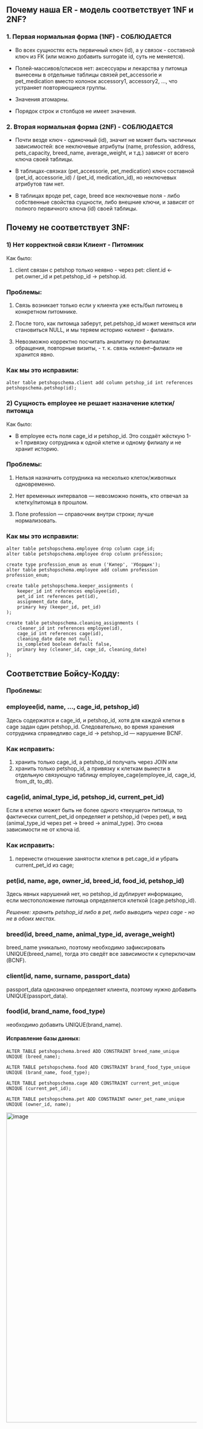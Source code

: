## Почему наша ER - модель соответствует 1NF и 2NF?

### 1. Первая нормальная форма (1NF) - СОБЛЮДАЕТСЯ

- Во всех сущностях есть первичный ключ (id), а у связок - составной ключ из FК (или можно добавить surrogate id, суть не меняется).

- Полей-массивов/списков нет: аксессуары и лекарства у питомца вынесены в отдельные таблицы связей pet_accessorie и pet_medication вместо колонок accessory1, accessory2, ..., что устраняет повторяющиеся группы.

- Значения атомарны.

- Порядок строк и столбцов не имеет значения.

### 2. Вторая нормальная форма (2NF) - СОБЛЮДАЕТСЯ

- Почти везде ключ - одиночный (id), значит не может быть частичных зависимостей: все неключевые атрибуты (name, profession, address, pets_capacity, breed_name, average_weight, и т.д.) зависят от всего ключа своей таблицы.

- В таблицах-связках (pet_accessorie, pet_medication) ключ составной (pet_id, accessorie_id) / (pet_id, medication_id), но неключевых атрибутов там нет.

- В таблицах вроде pet, cage, breed все неключевые поля - либо собственные свойства сущности, либо внешние ключи, и зависят от полного первичного ключа (id) своей таблицы.

## Почему не соответствует 3NF:

### 1) Нет корректной связи Клиент - Питомник

Как было:

1. client связан с petshop только неявно - через pet: client.id <- pet.owner_id и pet.petshop_id -> petshop.id.

### Проблемы:

1. Связь возникает только если у клиента уже есть/был питомец в конкретном питомнике.

2. После того, как питомца заберут, pet.petshop_id может меняться или становиться NULL, и мы теряем историю «клиент - филиал».

3. Невозможно корректно посчитать аналитику по филиалам: обращения, повторные визиты, - т. к. связь «клиент–филиал» не хранится явно.

### Как мы это исправили:

```
alter table petshopschema.client add column petshop_id int references petshopschema.petshop(id);
```

### 2) Сущность employee не решает назначение клетки/питомца

Как было:

- В employee есть поля cage_id и petshop_id. Это создаёт жёсткую 1-к-1 привязку сотрудника к одной клетке и одному филиалу и не хранит историю.

### Проблемы:

1. Нельзя назначить сотрудника на несколько клеток/животных одновременно.

2. Нет временных интервалов — невозможно понять, кто отвечал за клетку/питомца в прошлом.

3. Поле profession — справочник внутри строки; лучше нормализовать.

### Как мы это исправили:

```
alter table petshopschema.employee drop column cage_id;
alter table petshopschema.employee drop column profession;

create type profession_enum as enum ('Кипер', 'Уборщик');
alter table petshopschema.employee add column profession profession_enum;

create table petshopschema.keeper_assignments (
    keeper_id int references employee(id),
    pet_id int references pet(id),
    assignment_date date,
    primary key (keeper_id, pet_id)
);

create table petshopschema.cleaning_assignments (
    cleaner_id int references employee(id),
    cage_id int references cage(id),
    cleaning_date date not null,
    is_completed boolean default false,
    primary key (cleaner_id, cage_id, cleaning_date)
);
```

## Соответствие Бойсу-Кодду:

### Проблемы:

### employee(id, name, …, cage_id, petshop_id)

Здесь содержатся и cage_id, и petshop_id, хотя для каждой клетки в cage задан один petshop_id. Следовательно, во время хранения сотрудника справедливо cage_id -> petshop_id — нарушение BCNF.

### Как исправить:

1. хранить только cage_id, а petshop_id получать через JOIN или
2. хранить только petshop_id, а привязку к клеткам вынести в отдельную связующую таблицу employee_cage(employee_id, cage_id, from_dt, to_dt).

### cage(id, animal_type_id, petshop_id, current_pet_id)

Если в клетке может быть не более одного «текущего» питомца, то фактически current_pet_id определяет и petshop_id (через pet), и вид (animal_type_id через pet -> breed -> animal_type). Это снова зависимости не от ключа id.

### Как исправить:

1. перенести отношение занятости клетки в pet.cage_id и убрать current_pet_id из cage;

### pet(id, name, age, owner_id, breed_id, food_id, petshop_id)

Здесь явных нарушений нет, но petshop_id дублирует информацию, если местоположение питомца определяется клеткой (cage.petshop_id).

_Решение: хранить petshop_id либо в pet, либо выводить через cage - но не в обоих местах._

### breed(id, breed_name, animal_type_id, average_weight)

breed_name уникально, поэтому необходимо зафиксировать UNIQUE(breed_name), тогда это сведёт все зависимости к суперключам (BCNF).

### client(id, name, surname, passport_data)

passport_data однозначно определяет клиента, поэтому нужно добавить UNIQUE(passport_data).

### food(id, brand_name, food_type)

необходимо добавить UNIQUE(brand_name).

#### Исправление базы данных:

```
ALTER TABLE petshopschema.breed ADD CONSTRAINT breed_name_unique UNIQUE (breed_name);

ALTER TABLE petshopschema.food ADD CONSTRAINT brand_food_type_unique UNIQUE (brand_name, food_type);

ALTER TABLE petshopschema.cage ADD CONSTRAINT current_pet_unique UNIQUE (current_pet_id);

ALTER TABLE petshopschema.pet ADD CONSTRAINT owner_pet_name_unique UNIQUE (owner_id, name);
```
<img width="945" height="818" alt="image" src="https://github.com/user-attachments/assets/d1926794-6dae-403f-946f-c79b8d8d1050" />

